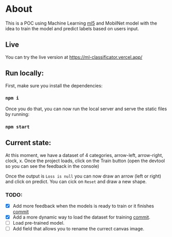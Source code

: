 # About
This is a POC using Machine Learning [ml5](https://ml5js.org/) and MobilNet model with the idea to train the model and predict labels based on users input.



## Live
You can try the live version at https://ml-classificator.vercel.app/

## Run locally:
First, make sure you install the dependencies:

### `npm i`

Once you do that, you can now run the local server and serve the static files by running:

### `npm start`

## Current state:

At this moment, we have a dataset of 4 categories, arrow-left, arrow-right, clock, x.
Once the project loads, click on the Train button (open the devtool so you can see the feedback in the console)

Once the output is `Loss is null` you can now draw an arrow (left or right) and click on predict.
You can cick on `Reset` and draw a new shape.


### TODO:
- [X] Add more feedback when the models is ready to train or it finishes [commit](https://github.com/en3sis/ml-classificator/commit/d3bc362e1ac0239ffa744003c337baa80b226076)
- [X] Add a more dynamic way to load the dataset for training [commit](https://github.com/en3sis/ml-classificator/commit/66195d34d6c489b730b4e9536f4ef2adaa398857).
- [ ] Load pre-trained model.
- [ ] Add field that allows you to rename the currect canvas image.
